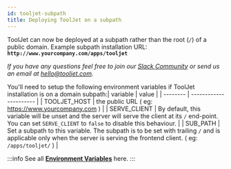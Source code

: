```yaml
---
id: tooljet-subpath
title: Deploying ToolJet on a subpath
---
```


ToolJet can now be deployed at a subpath rather than the root (`/`) of a public domain. Example subpath installation URL: **`http://www.yourcompany.com/apps/tooljet`**

*If you have any questions feel free to join our [Slack Community](https://tooljet.com/slack) or send us an email at hello@tooljet.com.*

You'll need to setup the following environment variables if ToolJet installation is on a domain subpath:| variable | value |
| -------- | ---------------------- |
| TOOLJET_HOST | the public URL ( eg: https://www.yourcompany.com )  |
| SERVE_CLIENT | By default, this variable will be unset and the server will serve the client at its `/` end-point. You can set `SERVE_CLIENT` to `false` to disable this behaviour. |
| SUB_PATH | Set a subpath to this variable. The subpath is to be set with trailing `/` and is applicable only when the server is serving the frontend client. ( eg: `/apps/tooljet/` )  |


:::info
See all **[Environment Variables](/docs/setup/env-vars)** here.
:::


